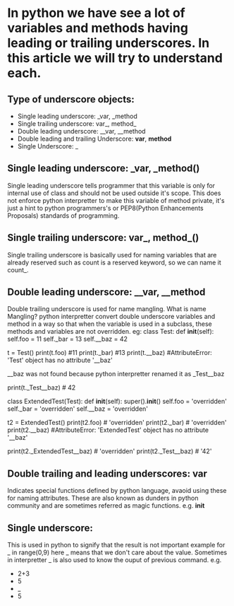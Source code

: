 # In python we have see a lot of variables and methods having leading or trailing underscores. In this article we will try to understand each.
## Type of underscore objects:
- Single leading underscore: _var, _method
- Single trailing underscore: var_, method_
- Double leading underscore: __var, __method
- Double leading and trailing Underscore: __var__, __method__ 
- Single Underscore: _

## Single leading underscore: _var, _method()
Single leading underscore tells programmer that this variable is only for internal use of class and should not be used outside it's scope. This does not enforce 
python interpretter to make this variable of method private, it's just a hint to python programmers's or PEP8(Python Enhancements Proposals) standards of programming.

## Single trailing underscore: var_, method_()
Single trailing underscore is basically used for naming variables that are already reserved such as count is a reserved keyword, so we can name it count_. 

## Double leading underscore: __var, __method 
Double trailing underscore is used for name mangling. What is name Mangling? python interpretter convert double underscore variables and method in a way so that when 
the variable is used in a subclass, these methods and variables are not overridden. eg:
class Test:
    def __init__(self):
        self.foo = 11
        self._bar = 13
        self.__baz = 42
    
t = Test()
print(t.foo) #11
print(t._bar) #13
print(t.__baz) #AttributeError: 'Test' object has no attribute '__baz'

__baz was not found because python interpretter renamed it as _Test__baz

print(t._Test__baz) # 42

class ExtendedTest(Test):
    def __init__(self):
        super().__init__()
        self.foo = 'overridden'
        self._bar = 'overridden'
        self.__baz = 'overridden'
 
t2 = ExtendedTest()
print(t2.foo) # 'overridden'
print(t2._bar) # 'overridden'
print(t2.__baz) #AttributeError: 'ExtendedTest' object has no attribute '__baz'

print(t2._ExtendedTest__baz) # 'overridden'
print(t2._Test__baz) # '42'


## Double trailing and leading underscores: __var__
Indicates special functions defined by python language, avaoid using these for naming attributes. These are also known as dunders in python community and are sometimes referred as magic functions. e.g. __init__

## Single underscore:
This is used in python to signify that the result is not important example for _ in range(0,9) here _ means that we don't care about the value.
Sometimes in interpretter _ is also used to know the ouput of previous command. e.g.
- 2+3 
- 5
- _
- 5
